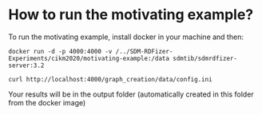 # How to run the motivating example?
To run the motivating example, install docker in your machine and then:

`docker run -d -p 4000:4000 -v /../SDM-RDFizer-Experiments/cikm2020/motivating-example:/data sdmtib/sdmrdfizer-server:3.2`

`curl http://localhost:4000/graph_creation/data/config.ini`
 		

Your results will be in the output folder (automatically created in this folder from the docker image)


